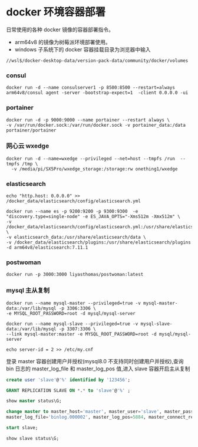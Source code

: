 # docker 环境容器部署

日常使用的各种 docker 镜像的容器部署指令。

- arm64v8 的镜像为树莓派环境部署使用。
- windows 子系统下的 docker 容器挂载目录为浏览器中输入

```shell
//wsl$/docker-desktop-data/version-pack-data/community/docker/volumes
```

### consul

```shell
docker run -d --name consulserver1 -p 8500:8500 --restart=always  arm64v8/consul agent -server -bootstrap-expect=1  -client 0.0.0.0 -ui
```

### portainer

```shell
docker run -d -p 9000:9000 --name portainer --restart always \
-v /var/run/docker.sock:/var/run/docker.sock -v portainer_data:/data portainer/portainer
```

### 网心云 wxedge

```shell
docker run -d --name=wxedge --privileged --net=host --tmpfs /run  --tmpfs /tmp \
  -v /media/pi/SX5Pro/wxedge_storage:/storage:rw onething1/wxedge
```

### elasticsearch

```shell
echo "http.host: 0.0.0.0" >> /docker_data/elasticsearch/config/elasticsearch.yml

docker run --name es -p 9200:9200 -p 9300:9300  -e "discovery.type=single-node" -e ES_JAVA_OPTS="-Xms512m -Xmx512m" \
-v /docker_data/elasticsearch/config/elasticsearch.yml:/usr/share/elasticsearch/config/elasticsearch.yml \
-v elasticsearch_data:/usr/share/elasticsearch/data \
-v /docker_data/elasticsearch/plugins:/usr/share/elasticsearch/plugins -d arm64v8/elasticsearch:7.11.1
```

### postwoman

```shell
docker run -p 3000:3000 liyasthomas/postwoman:latest
```

### mysql 主从复制

```shell
docker run --name mysql-master --privileged=true -v mysql-master-data:/var/lib/mysql -p 3306:3306 \
-e MYSQL_ROOT_PASSWORD=root -d mysql/mysql-server

docker run --name mysql-slave --privileged=true -v mysql-slave-data:/var/lib/mysql -p 3307:3306 \
--link mysql-master:master -e MYSQL_ROOT_PASSWORD=root -d mysql/mysql-server

echo server-id = 2 >> /etc/my.cnf
```

登录 master 容器创建用户并授权(mysql8.0 不支持同时创建用户并授权),查询 bin 日志的 master_log_file 和 master_log_pos 值,进入 slave 容器开启主从复制

```sql
create user 'slave'@'%' identified by '123456';

GRANT REPLICATION SLAVE ON *.* to 'slave'@'%' ;

show master status\G;

change master to master_host='master', master_user='slave', master_password='123456', master_port=3306, \
master_log_file='binlog.000002', master_log_pos=5884, master_connect_retry=30;

start slave;

show slave status\G;
```
